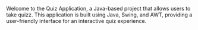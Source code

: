 Welcome to the Quiz Application, a Java-based project that allows users to take quizz. This application is built using Java, Swing, and AWT, providing a user-friendly interface for an interactive quiz experience.
 

